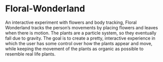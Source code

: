 # Floral-Wonderland
An interactive experiment with flowers and body tracking, Floral Wonderland tracks the person’s movements by placing flowers and leaves when there is motion. The plants are a particle system, so they eventually fall due to gravity. The goal is to create a pretty, interactive experience in which the user has some control over how the plants appear and move, while keeping the movement of the plants as organic as possible to resemble real life plants.
